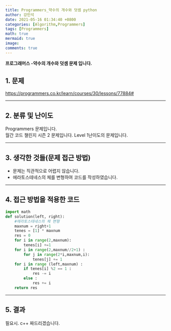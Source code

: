 ```yaml
---
title: Programmers_약수의 개수와 덧셈 python
author: 강민석
date: 2021-05-16 01:34:40 +0800
categories: [Algorithm,Programmers]
tags: [Programmers]
math: true
mermaid: true
image: 
comments: true
---
```


**프로그래머스 -약수의 개수와 덧셈 문제 입니다.**

## 1. 문제
<https://programmers.co.kr/learn/courses/30/lessons/77884#>






-----  

## 2. 분류 및 난이도

Programmers 문제입니다.  
월간 코드 챌린지 시즌 2 문제입니다.
Level 1난이도의 문제입니다.


-----  

## 3. 생각한 것들(문제 접근 방법)

- 문제는 직관적으로 어렵지 않습니다.
- 에라토스테네스의 체를 변형하여 코드를 작성하였습니다.





-----  

## 4. 접근 방법을 적용한 코드


```python
import math
def solution(left, right):
    #에라토스테네스의 체 변형
    maxnum = right+1
    tenes = [1] * maxnum
    res = 0
    for i in range(2,maxnum):
        tenes[i] +=1
    for i in range(2,maxnum//2+1) : 
        for j in range(2*i,maxnum,i):
            tenes[j] += 1
    for i in range (left,maxnum) : 
        if tenes[i] %2 == 1 :
            res -= i
        else :
            res += i
    return res
```


-----



## 5. 결과

필요시. c++ 짜드리겠습니다.















 
